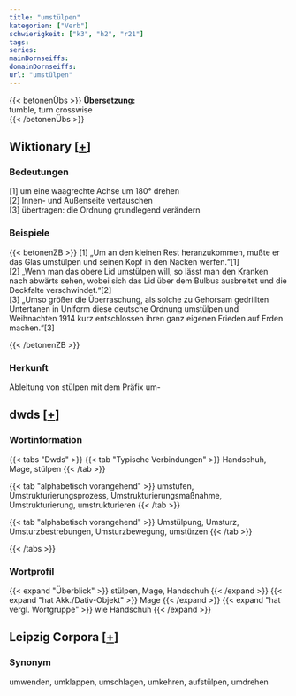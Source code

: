 ```yaml
---
title: "umstülpen"
kategorien: ["Verb"]
schwierigkeit: ["k3", "h2", "r21"]
tags:
series:
mainDornseiffs:
domainDornseiffs:
url: "umstülpen"
---
```


{{< betonenÜbs >}}
**Übersetzung:**  
tumble, turn crosswise  
{{< /betonenÜbs >}}

## Wiktionary [[+](https://de.wiktionary.org/wiki/umstülpen)]

### Bedeutungen
[1] um eine waagrechte Achse um 180° drehen  
[2] Innen- und Außenseite vertauschen  
[3] übertragen: die Ordnung grundlegend verändern  

### Beispiele
{{< betonenZB >}}
[1] „Um an den kleinen Rest heranzukommen, mußte er das Glas umstülpen und seinen Kopf in den Nacken werfen.“[1]  
[2] „Wenn man das obere Lid umstülpen will, so lässt man den Kranken nach abwärts sehen, wobei sich das Lid über dem Bulbus ausbreitet und die Deckfalte verschwindet.“[2]  
[3] „Umso größer die Überraschung, als solche zu Gehorsam gedrillten Untertanen in Uniform diese deutsche Ordnung umstülpen und Weihnachten 1914 kurz entschlossen ihren ganz eigenen Frieden auf Erden machen.“[3]  

{{< /betonenZB >}}
### Herkunft
Ableitung von stülpen mit dem Präfix um-  



## dwds [[+](https://www.dwds.de/wb/umstülpen)]

### Wortinformation
{{< tabs "Dwds" >}}
{{< tab "Typische Verbindungen" >}}
Handschuh, Mage, stülpen
{{< /tab >}}

{{< tab "alphabetisch vorangehend" >}}
umstufen, Umstrukturierungsprozess, Umstrukturierungsmaßnahme, Umstrukturierung, umstrukturieren
{{< /tab >}}

{{< tab "alphabetisch vorangehend" >}}
Umstülpung, Umsturz, Umsturzbestrebungen, Umsturzbewegung, umstürzen
{{< /tab >}}

{{< /tabs >}}

### Wortprofil
{{< expand "Überblick" >}} stülpen, Mage, Handschuh {{< /expand >}}
{{< expand "hat Akk./Dativ-Objekt" >}} Mage {{< /expand >}}
{{< expand "hat vergl. Wortgruppe" >}} wie Handschuh {{< /expand >}}

## Leipzig Corpora [[+](https://corpora.uni-leipzig.de/en/res?word=umstülpen&corpusId=deu_newscrawl-public_2018)]


### Synonym
umwenden, umklappen, umschlagen, umkehren, aufstülpen, umdrehen

